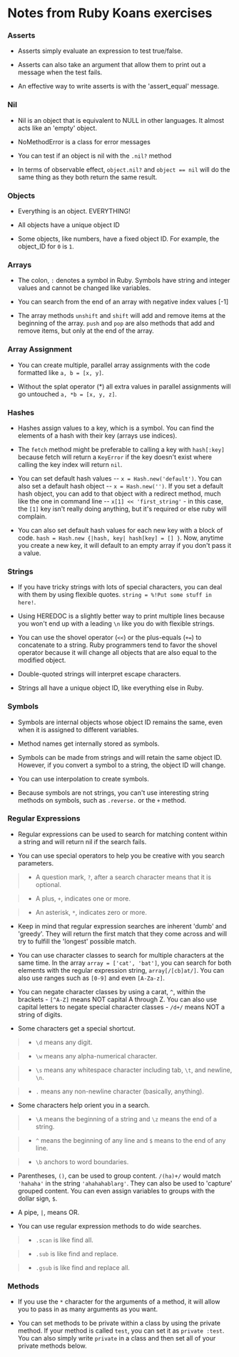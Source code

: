 # Notes from Ruby Koans exercises

### Asserts

* Asserts simply evaluate an expression to test true/false.

* Asserts can also take an argument that allow them to print out a
  message when the test fails.

* An effective way to write asserts is with the 'assert_equal' message.

### Nil

* Nil is an object that is equivalent to NULL in other languages. It almost
  acts like an 'empty' object.
  
* NoMethodError is a class for error messages

* You can test if an object is nil with the `.nil?` method

* In terms of observable effect, `object.nil?` and `object == nil` will
  do the same thing as they both return the same result.

### Objects

* Everything is an object. EVERYTHING!

* All objects have a unique object ID

* Some objects, like numbers, have a fixed object ID.
  For example, the object_ID for `0` is `1`.

### Arrays

* The colon, `:` denotes a symbol in Ruby. Symbols have string and integer 
  values and cannot be changed like variables. 

* You can search from the end of an array with negative index values [-1]

* The array methods `unshift` and `shift` will add and remove items at the
  beginning of the array. `push` and `pop` are also methods that add and
  remove items, but only at the end of the array.

### Array Assignment

* You can create multiple, parallel array assignments with the code
  formatted like `a, b = [x, y]`.
  
* Without the splat operator (*) all extra values in parallel assignments
  will go untouched `a, *b = [x, y, z]`.

### Hashes

* Hashes assign values to a key, which is a symbol. You can find the elements
  of a hash with their key (arrays use indices).

* The `fetch` method might be preferable to calling a key with `hash[:key]`
  because fetch will return a `KeyError` if the key doesn't exist where
  calling the key index will return `nil`.
  
* You can set default hash values -- `x = Hash.new('default')`. You can also
  set a default hash object -- `x = Hash.new('')`. If you set a default hash
  object, you can add to that object with a redirect method, much like the
  one in command line -- `x[1] << 'first_string'` - in this case, the `[1]`
  key isn't really doing anything, but it's required or else ruby will complain.
  
* You can also set default hash values for each new key with a block of code.
  `hash = Hash.new {|hash, key| hash[key] = [] }`. Now, anytime you create a
  new key, it will default to an empty array if you don't pass it a value.

### Strings

* If you have tricky strings with lots of special characters, you can deal with
  them by using flexible quotes. `string = %!Put some stuff in here!`.
  
* Using HEREDOC is a slightly better way to print multiple lines because you
  won't end up with a leading `\n` like you do with flexible strings.
  
* You can use the shovel operator (`<<`) or the plus-equals (`+=`) to concatenate
  to a string. Ruby programmers tend to favor the shovel operator because it will
  change all objects that are also equal to the modified object.

* Double-quoted strings will interpret escape characters.

* Strings all have a unique object ID, like everything else in Ruby.

### Symbols

* Symbols are internal objects whose object ID remains the same, even when it
  is assigned to different variables.
  
* Method names get internally stored as symbols.

* Symbols can be made from strings and will retain the same object ID. However, if
  you convert a symbol to a string, the object ID will change.
  
* You can use interpolation to create symbols.
 
* Because symbols are not strings, you can't use interesting string methods on
  symbols, such as `.reverse.` or the `+` method.

### Regular Expressions

* Regular expressions can be used to search for matching content within a string
  and will return nil if the search fails.
  
* You can use special operators to help you be creative with you search parameters.

> * A question mark, `?`, after a search character means that it is optional.

> * A plus, `+`, indicates one or more.

> * An asterisk, `*`, indicates zero or more.
  
* Keep in mind that regular expression searches are inherent 'dumb' and 'greedy'.
  They will return the first match that they come across and will try to fulfill
  the 'longest' possible match.
  
* You can use character classes to search for multiple characters at the same time.
  In the array `array = ['cat', 'bat']`, you can search for both elements with the
  regular expression string, `array[/[cb]at/]`. You can also use ranges such as 
  `[0-9]` and even `[A-Za-z]`.
  
* You can negate character classes by using a carat, `^`, within the brackets - 
  `[^A-Z]` means NOT capital A through Z. You can also use capital letters to negate
  special character classes - `/d+/` means NOT a string of digits.
  
* Some characters get a special shortcut. 

> * `\d` means any digit.

> * `\w` means any alpha-numerical character.

> * `\s` means any whitespace character including tab, `\t`, and newline, `\n`.
  
> * `.` means any non-newline character (basically, anything).

* Some characters help orient you in a search.

> * `\A` means the beginning of a string and `\z` means the end of a string.

> * `^` means the beginning of any line and `$` means to the end of any line.

> * `\b` anchors to word boundaries.

* Parentheses, `()`, can be used to group content. `/(ha)+/` would match
  `'hahaha'` in the string `'ahahahablarg'`. They can also be used to 
  'capture' grouped content. You can even assign variables to groups with
  the dollar sign, `$`.
  
* A pipe, `|`, means OR.
  
* You can use regular expression methods to do wide searches.
  
> * `.scan` is like find all.

> * `.sub` is like find and replace.

> * `.gsub` is like find and replace all.

### Methods

* If you use the `*` character for the arguments of a method, it will
  allow you to pass in as many arguments as you want.
  
* You can set methods to be private within a class by using the private method.
  If your method is called `test`, you can set it as `private :test`. You can also
  simply write `private` in a class and then set all of your private methods below.
